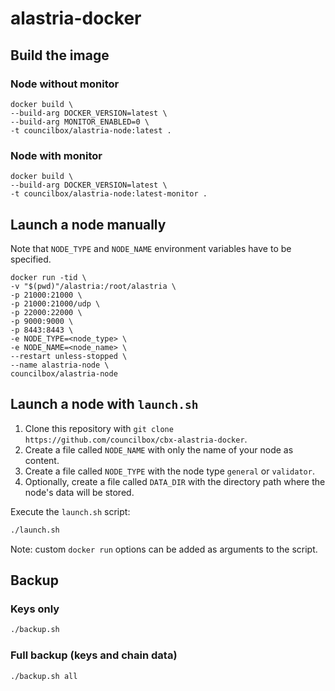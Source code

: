 # alastria-docker

## Build the image
### Node without monitor
```
docker build \
--build-arg DOCKER_VERSION=latest \
--build-arg MONITOR_ENABLED=0 \
-t councilbox/alastria-node:latest .
```
### Node with monitor
```
docker build \
--build-arg DOCKER_VERSION=latest \
-t councilbox/alastria-node:latest-monitor .
```

## Launch a node manually
Note that `NODE_TYPE` and `NODE_NAME` environment variables have to be specified.
```
docker run -tid \
-v "$(pwd)"/alastria:/root/alastria \
-p 21000:21000 \
-p 21000:21000/udp \
-p 22000:22000 \
-p 9000:9000 \
-p 8443:8443 \
-e NODE_TYPE=<node_type> \
-e NODE_NAME=<node_name> \
--restart unless-stopped \
--name alastria-node \
councilbox/alastria-node
```

## Launch a node with `launch.sh`
1. Clone this repository with `git clone https://github.com/councilbox/cbx-alastria-docker`.
2. Create a file called `NODE_NAME` with only the name of your node as content.
3. Create a file called `NODE_TYPE` with the node type `general` or `validator`.
4. Optionally, create a file called `DATA_DIR` with the directory path where the node's data will be stored.

Execute the `launch.sh` script:
```bash
./launch.sh
```

Note: custom `docker run` options can be added as arguments to the script.

## Backup
### Keys only
```bash
./backup.sh
```

### Full backup (keys and chain data)
```bash
./backup.sh all
```
